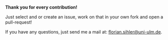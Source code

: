 **Thank you for every contribution!**

Just select and or create an issue, work on that in your own fork and open a pull-request!

If you have any questions, just send me a mail at: <florian.sihler@uni-ulm.de>.
